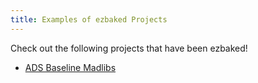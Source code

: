 ```yaml
---
title: Examples of ezbaked Projects
---
```


Check out the following projects that have been ezbaked!

* [ADS Baseline Madlibs](https://github.com/ericnograles/ads-baseline-madlibs/tree/ezbake)
